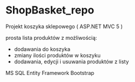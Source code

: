# ShopBasket_repo
Projekt koszyka sklepowego  ( ASP.NET MVC 5 )

prosta lista produktów z możliwością:
 - dodawania do koszyka 
 - zmiany ilości produktów w koszyku
 - dodawania, edycji i usuwania produktów z listy
 
 MS SQL
 Entity Framework 
 Bootstrap 
 
 
 
 
 
